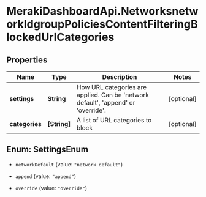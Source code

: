 # MerakiDashboardApi.NetworksnetworkIdgroupPoliciesContentFilteringBlockedUrlCategories

## Properties
Name | Type | Description | Notes
------------ | ------------- | ------------- | -------------
**settings** | **String** | How URL categories are applied. Can be 'network default', 'append' or 'override'. | [optional] 
**categories** | **[String]** | A list of URL categories to block | [optional] 


<a name="SettingsEnum"></a>
## Enum: SettingsEnum


* `networkDefault` (value: `"network default"`)

* `append` (value: `"append"`)

* `override` (value: `"override"`)




